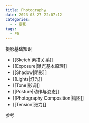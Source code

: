 ```yaml
---
title: Photography
date: 2023-03-27 22:07:12
categories:
  - - 摄影
tags:
  - P0
---
```


摄影基础知识

- [[Sketch|素描关系]]
- [[Exposure|曝光基本原理]]
- [[Shadow|阴影]]
- [[Lights|灯光]]
- [[Tone|影调]]
- [[Posture|动作与姿态]]
- [[Photography Composition|构图]]
- [[Tension|张力]]

参考


